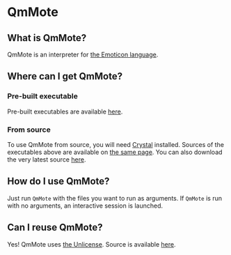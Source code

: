 # QmMote
## What is QmMote?
QmMote is an interpreter for [the Emoticon language](https://esolangs.org/wiki/Emoticon).
## Where can I get QmMote?
### Pre-built executable
Pre-built executables are available [here](https://github.com/benjidial/QmMote/releases).
### From source
To use QmMote from source, you will need [Crystal](https://crystal-lang.org/) installed. Sources of the executables above are available on [the same page](https://github.com/benjidial/QmMote/releases). You can also download the very latest source [here](https://github.com/benjidial/QmMote/archive/master.zip).
## How do I use QmMote?
Just run `QmMote` with the files you want to run as arguments. If `QmMote` is run with no arguments, an interactive session is launched.
## Can I reuse QmMote?
Yes! QmMote uses [the Unlicense](https://www.unlicense.org). Source is available [here](https://github.com/benjidial/QmMote).
